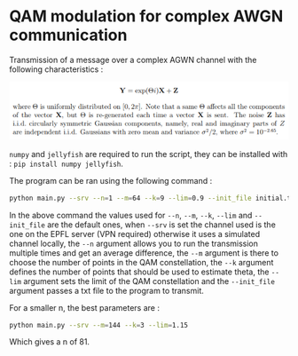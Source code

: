 # QAM modulation for complex AWGN communication

Transmission of a message over a complex AGWN channel with the following characteristics :

<img src="docs/channel.png" />

`numpy` and `jellyfish` are required to run the script, they can be installed with : `pip install numpy jellyfish`.

The program can be ran using the following command :

```sh
python main.py --srv --n=1 --m=64 --k=9 --lim=0.9 --init_file initial.txt
```

In the above command the values used for `--n`, `--m`, `--k`, `--lim` and `--init_file` are the default ones, when `--srv` is set the channel used is the one on the EPFL server (VPN required) otherwise it uses a simulated channel locally, the `--n` argument allows you to run the transmission multiple times and get an average difference, the `--m` argument is there to choose the number of points in the QAM constellation, the `--k` argument defines the number of points that should be used to estimate theta, the `--lim` argument sets the limit of the QAM constellation and the `--init_file` argument passes a txt file to the program to transmit.

For a smaller n, the best parameters are :

```sh
python main.py --srv --m=144 --k=3 --lim=1.15
```

Which gives a n of 81.
